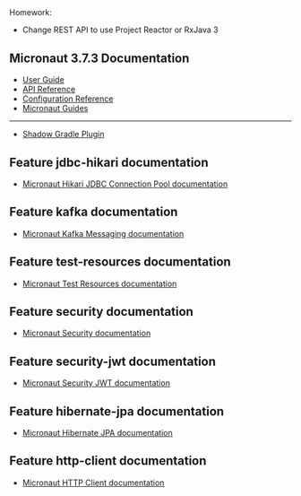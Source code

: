 ##

Homework:
* Change REST API to use Project Reactor or RxJava 3

## Micronaut 3.7.3 Documentation

- [User Guide](https://docs.micronaut.io/3.7.3/guide/index.html)
- [API Reference](https://docs.micronaut.io/3.7.3/api/index.html)
- [Configuration Reference](https://docs.micronaut.io/3.7.3/guide/configurationreference.html)
- [Micronaut Guides](https://guides.micronaut.io/index.html)
---

- [Shadow Gradle Plugin](https://plugins.gradle.org/plugin/com.github.johnrengelman.shadow)
## Feature jdbc-hikari documentation

- [Micronaut Hikari JDBC Connection Pool documentation](https://micronaut-projects.github.io/micronaut-sql/latest/guide/index.html#jdbc)


## Feature kafka documentation

- [Micronaut Kafka Messaging documentation](https://micronaut-projects.github.io/micronaut-kafka/latest/guide/index.html)


## Feature test-resources documentation

- [Micronaut Test Resources documentation](https://micronaut-projects.github.io/micronaut-test-resources/latest/guide/)


## Feature security documentation

- [Micronaut Security documentation](https://micronaut-projects.github.io/micronaut-security/latest/guide/index.html)


## Feature security-jwt documentation

- [Micronaut Security JWT documentation](https://micronaut-projects.github.io/micronaut-security/latest/guide/index.html)


## Feature hibernate-jpa documentation

- [Micronaut Hibernate JPA documentation](https://micronaut-projects.github.io/micronaut-sql/latest/guide/index.html#hibernate)


## Feature http-client documentation

- [Micronaut HTTP Client documentation](https://docs.micronaut.io/latest/guide/index.html#httpClient)


